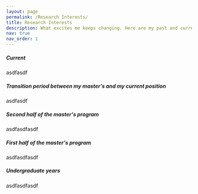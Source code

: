 ```yaml
---
layout: page
permalink: /Research Interests/
title: Research Interests
description: What excites me keeps changing. Here are my past and current curiosities.
nav: true
nav_order: 1
---
```


<h5 style="font-weight:700;">Current</h5>
asdfasdf

<h5 style="font-weight:700;">Transition period between my master’s and my current position</h5>
asdfasdf

<h5 style="font-weight:700;">Second half of the master's program</h5>
asdfasdfasdf

<h5 style="font-weight:700;">First half of the master's program</h5>
asdfasdfasdf

<h5 style="font-weight:700;">Undergraduate years</h5>
asdfasdfasdf
